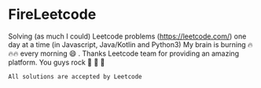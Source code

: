 # FireLeetcode
Solving (as much I could) Leetcode problems (https://leetcode.com/) one day at a time (in Javascript, Java/Kotlin and Python3)
My brain is burning  🔥🔥🔥  every morning 😄 . Thanks Leetcode team for providing an amazing platform. You guys rock 🤘 🤘 🤘 

```
All solutions are accepted by Leetcode
```
